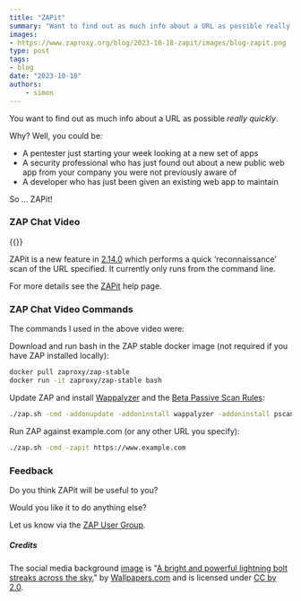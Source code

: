 ```yaml
---
title: "ZAPit"
summary: "Want to find out as much info about a URL as possible really quickly? Then ZAPit!"
images:
- https://www.zaproxy.org/blog/2023-10-18-zapit/images/blog-zapit.png
type: post
tags:
- blog
date: "2023-10-18"
authors:
    - simon
---
```

You want to find out as much info about a URL as possible *really quickly*.

Why? Well, you could be:

* A pentester just starting your week looking at a new set of apps
* A security professional who has just found out about a new public web app from your company you were not previously aware of
* A developer who has just been given an existing web app to maintain

So ... ZAPit!

### ZAP Chat Video

{{<youtube uuid="9RbmkT9rG5w">}}

ZAPit is a new feature in [2.14.0](/blog/2023-10-12-zap-2-14-0/) which 
performs a quick ‘reconnaissance’ scan of the URL specified. It currently only runs from the command line.

For more details see the [ZAPit](/docs/desktop/addons/quick-start/zapit/) help page.

### ZAP Chat Video Commands

The commands I used in the above video were:

Download and run bash in the ZAP stable docker image (not required if you have ZAP installed locally):
```bash
docker pull zaproxy/zap-stable
docker run -it zaproxy/zap-stable bash
```

Update ZAP and install [Wappalyzer](/docs/desktop/addons/technology-detection/) and the [Beta Passive Scan Rules](/docs/desktop/addons/passive-scan-rules-beta/):
```bash
./zap.sh -cmd -addonupdate -addoninstall wappalyzer -addoninstall pscanrulesBeta
```

Run ZAP against example.com (or any other URL you specify):
```bash
./zap.sh -cmd -zapit https://www.example.com
```

### Feedback

Do you think ZAPit will be useful to you?
 
Would you like it to do anything else?

Let us know via the [ZAP User Group](https://groups.google.com/group/zaproxy-users).

##### Credits

The social media background [image](/blog/2023-10-18-zapit/images/blog-zapit.png) is "[A bright and powerful lightning bolt streaks across the sky.](https://wallpapers.com/picture/lightning-bolt-pictures-5rer3bwrq1gj9z8f.html)" by [Wallpapers.com](https://wallpapers.com) and is licensed under [CC by 2.0](https://creativecommons.org/licenses/by/2.0/).